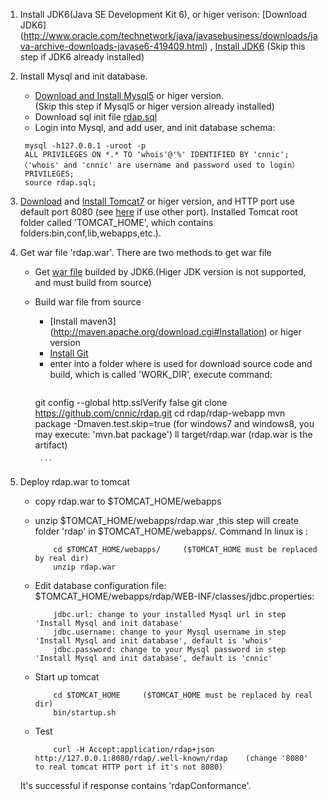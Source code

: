 1. Install JDK6(Java SE Development Kit 6), or higer verison: [Download JDK6] (http://www.oracle.com/technetwork/java/javasebusiness/downloads/java-archive-downloads-javase6-419409.html) ,  [Install JDK6](http://www.oracle.com/technetwork/java/javase/install-142943.html)
(Skip this step if JDK6 already installed)
1. Install Mysql and init database.
   * [Download and Install Mysql5](http://dev.mysql.com/downloads/mysql) or higer version.  
     (Skip this step if Mysql5 or higer version already installed)
   * Download sql init file [rdap.sql](https://raw.githubusercontent.com/cnnic/rdap/develop/rdap-webapp/build/rdap.sql)
   * Login into Mysql, and add user, and init database schema: 
   ```
   	mysql -h127.0.0.1 -uroot -p
   	ALL PRIVILEGES ON *.* TO 'whois'@'%' IDENTIFIED BY 'cnnic';  （'whois' and 'cnnic' are username and password used to login）
   	PRIVILEGES;
   	source rdap.sql;
   ```

1. [Download](http://tomcat.apache.org/download-70.cgi) and [Install Tomcat7](http://tomcat.apache.org/tomcat-7.0-doc/setup.html) or higer version, and HTTP port use default port 8080 (see [here](http://tomcat.apache.org/tomcat-7.0-doc/RUNNING.txt) if use other port).
Installed Tomcat root folder called 'TOMCAT_HOME', which contains folders:bin,conf,lib,webapps,etc.).

1. Get war file 'rdap.war'. There are two methods to get war file
   * Get [war file](https://github.com/cnnic/rdap/blob/develop/rdap-webapp/build/rdap.war) builded by JDK6.(Higer JDK version is not supported, and must build from source)
   * Build war file from source
      *  [Install maven3] (http://maven.apache.org/download.cgi#Installation) or higer version
      *   [Install Git](http://git-scm.com/book/en/Getting-Started-Installing-Git)
      *  enter into a folder where is used for download source code and build, which is called 'WORK_DIR', execute command:
          ```
		git  config --global http.sslVerify false 
		git clone https://github.com/cnnic/rdap.git
		cd rdap/rdap-webapp
		mvn package -Dmaven.test.skip=true (for windows7 and windows8, you may execute: 'mvn.bat package')
		ll target/rdap.war (rdap.war is the artifact)

          ```
1. Deploy rdap.war to tomcat
   * copy rdap.war to $TOMCAT_HOME/webapps
   * unzip $TOMCAT_HOME/webapps/rdap.war ,this step will create folder 'rdap' in $TOMCAT_HOME/webapps/. Command In linux is :

	   	```
			cd $TOMCAT_HOME/webapps/     ($TOMCAT_HOME must be replaced by real dir)
			unzip rdap.war 
		```
		
   * Edit database configuration file: $TOMCAT_HOME/webapps/rdap/WEB-INF/classes/jdbc.properties:
	
		```
			jdbc.url: change to your installed Mysql url in step 'Install Mysql and init database'
			jdbc.username: change to your Mysql username in step 'Install Mysql and init database', default is 'whois'
			jdbc.password: change to your Mysql password in step 'Install Mysql and init database', default is 'cnnic'
		```

   * Start up tomcat
	   
		```
			cd $TOMCAT_HOME		($TOMCAT_HOME must be replaced by real dir)
			bin/startup.sh
		```

   * Test
	   	```
			curl -H Accept:application/rdap+json http://127.0.0.1:8080/rdap/.well-known/rdap	(change '8080' to real tomcat HTTP port if it's not 8080)
		```
	It's successful if response contains 'rdapConformance'. 
